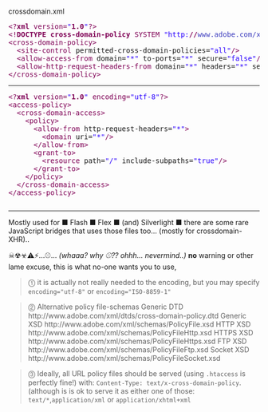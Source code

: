 <pre><style>
  pre.code-like{
    -webkit-text-stroke: .2px rgba(0,0,0,.5);
    background: rgba(245,245,211,.1);
    border-radius: 2px;
    border: 1px dashed rgba(214,214,214,.7);
    box-shadow: 1px 1px 1px rgba(0,0,0,.5),  -1px -1px 2px rgba(0,0,0,.2);
    color: #000000;
    font-family: Courier New,monospace;
    line-height: 1.3em;
    margin: 0;
    overflow-x: auto;
    padding: 5px;
    white-space: pre !important;
    word-break: normal !important;
    word-wrap: normal !important;
  }
</style></pre>

crossdomain.xml
<pre><span style='color:#7f0055; '>&lt;?</span><span style='color:#7f0055; font-weight:bold; '>xml</span><span style='color:#7f0055; '> </span><span style='color:#7f0055; '>version</span><span style='color:#7f0055; '>=</span><span style='color:#2a00ff; '>"</span><span style='color:#7f0055; font-weight:bold; '>1.0</span><span style='color:#2a00ff; '>"</span><span style='color:#7f0055; '>?></span>
<span style='color:#7f0055; '>&lt;!</span><span style='color:#7f0055; font-weight:bold; '>DOCTYPE</span> <span style='color:#7f0055; font-weight:bold; '>cross-domain-policy</span> <span style='color:#7f0055; '>SYSTEM</span> <span style='color:#2a00ff; '>"</span><span style='color:#2a00ff; '>http</span><span style='color:#2a00ff; '>:</span><span style='color:#7f0055; font-weight:bold; '>//</span><span style='color:#3f3fbf; '>www.adobe.com</span><span style='color:#3f3fbf; '>/xml/dtds/cross-domain-policy.dtd</span><span style='color:#2a00ff; '>"</span><span style='color:#7f0055; '>></span>
<span style='color:#7f0055; '>&lt;</span><span style='color:#7f0055; '>cross-domain-policy</span><span style='color:#7f0055; '>></span>
  <span style='color:#7f0055; '>&lt;</span><span style='color:#7f0055; '>site-control</span> permitted-cross-domain-policies=<span style='color:#2a00ff; '>"</span><span style='color:#2a00ff; '>all</span><span style='color:#2a00ff; '>"</span><span style='color:#7f0055; '>/></span>
  <span style='color:#7f0055; '>&lt;</span><span style='color:#7f0055; '>allow-access-from</span> domain=<span style='color:#2a00ff; '>"</span><span style='color:#2a00ff; '>*</span><span style='color:#2a00ff; '>"</span> to-ports=<span style='color:#2a00ff; '>"</span><span style='color:#2a00ff; '>*</span><span style='color:#2a00ff; '>"</span> secure=<span style='color:#2a00ff; '>"</span><span style='color:#2a00ff; '>false</span><span style='color:#2a00ff; '>"</span><span style='color:#7f0055; '>/></span>
  <span style='color:#7f0055; '>&lt;</span><span style='color:#7f0055; '>allow-http-request-headers-from</span> domain=<span style='color:#2a00ff; '>"</span><span style='color:#2a00ff; '>*</span><span style='color:#2a00ff; '>"</span> headers=<span style='color:#2a00ff; '>"</span><span style='color:#2a00ff; '>*</span><span style='color:#2a00ff; '>"</span> secure=<span style='color:#2a00ff; '>"</span><span style='color:#2a00ff; '>false</span><span style='color:#2a00ff; '>"</span><span style='color:#7f0055; '>/></span>
<span style='color:#7f0055; '>&lt;/</span><span style='color:#7f0055; '>cross-domain-policy</span><span style='color:#7f0055; '>></span>
</pre>


<hr />


<pre><span style='color:#7f0055; '>&lt;?</span><span style='color:#7f0055; font-weight:bold; '>xml</span><span style='color:#7f0055; '> </span><span style='color:#7f0055; '>version</span><span style='color:#7f0055; '>=</span><span style='color:#2a00ff; '>"</span><span style='color:#7f0055; font-weight:bold; '>1.0</span><span style='color:#2a00ff; '>"</span><span style='color:#7f0055; '> </span><span style='color:#7f0055; '>encoding</span><span style='color:#7f0055; '>=</span><span style='color:#2a00ff; '>"</span><span style='color:#2a00ff; '>utf-8</span><span style='color:#2a00ff; '>"</span><span style='color:#7f0055; '>?></span>
<span style='color:#7f0055; '>&lt;</span><span style='color:#7f0055; '>access-policy</span><span style='color:#7f0055; '>></span>
  <span style='color:#7f0055; '>&lt;</span><span style='color:#7f0055; '>cross-domain-access</span><span style='color:#7f0055; '>></span>
    <span style='color:#7f0055; '>&lt;</span><span style='color:#7f0055; '>policy</span><span style='color:#7f0055; '>></span>
      <span style='color:#7f0055; '>&lt;</span><span style='color:#7f0055; '>allow-from</span> http-request-headers=<span style='color:#2a00ff; '>"</span><span style='color:#2a00ff; '>*</span><span style='color:#2a00ff; '>"</span><span style='color:#7f0055; '>></span>
        <span style='color:#7f0055; '>&lt;</span><span style='color:#7f0055; '>domain</span> uri=<span style='color:#2a00ff; '>"</span><span style='color:#2a00ff; '>*</span><span style='color:#2a00ff; '>"</span><span style='color:#7f0055; '>/></span>
      <span style='color:#7f0055; '>&lt;/</span><span style='color:#7f0055; '>allow-from</span><span style='color:#7f0055; '>></span>
      <span style='color:#7f0055; '>&lt;</span><span style='color:#7f0055; '>grant-to</span><span style='color:#7f0055; '>></span>
        <span style='color:#7f0055; '>&lt;</span><span style='color:#7f0055; '>resource</span> path=<span style='color:#2a00ff; '>"</span><span style='color:#2a00ff; '>/</span><span style='color:#2a00ff; '>"</span> include-subpaths=<span style='color:#2a00ff; '>"</span><span style='color:#2a00ff; '>true</span><span style='color:#2a00ff; '>"</span><span style='color:#7f0055; '>/></span>
      <span style='color:#7f0055; '>&lt;/</span><span style='color:#7f0055; '>grant-to</span><span style='color:#7f0055; '>></span>
    <span style='color:#7f0055; '>&lt;/</span><span style='color:#7f0055; '>policy</span><span style='color:#7f0055; '>></span>
  <span style='color:#7f0055; '>&lt;/</span><span style='color:#7f0055; '>cross-domain-access</span><span style='color:#7f0055; '>></span>
<span style='color:#7f0055; '>&lt;/</span><span style='color:#7f0055; '>access-policy</span><span style='color:#7f0055; '>></span>
</pre>
<pre><script>
  function make_editable_readonly(element){
    element.backup_innerHTML = element.innerHTML;
    element.contenteditable = "true";
element.onautocomplete = element.onchange = element.oncontextmenu = element.oncopy = element.oncuechange = element.oncut = element.ondrag = element.ondragend = element.ondrop = element.onemptied = element.onkeyup = element.onmouseup = element.onpaste = element.onreset = function restore(){ if (element.innerHTML !== element.backup_innerHTML) element.innerHTML = element.backup_innerHTML; }; 
  }

  Array.prototype.forEach.call(document.querySelectorAll('pre.code-like'), function(element){ make_editable_readonly(element) });
</script></pre>


<hr />

Mostly used for 
■ Flash
■ Flex
■ (and) Silverlight
■ there are some rare JavaScript bridges that uses those files too... (mostly for crossdomain-XHR)..

☠☢☣⚠⚡...⚾... <em>(whaaa? why ⚾?? ohhh... nevermind..)</em>
<strong>no</strong> warning or other lame excuse, this is what no-one wants you to use,


<blockquote>⓵ it is actually not really needed to the encoding, 
but you may specify <code>encoding="utf-8"</code> or <code>encoding="ISO-8859-1"</code>
</blockquote>

<blockquote>⓶ Alternative policy file-schemas
Generic DTD 	http://www.adobe.com/xml/dtds/cross-domain-policy.dtd
Generic XSD 	http://www.adobe.com/xml/schemas/PolicyFile.xsd
HTTP XSD    	http://www.adobe.com/xml/schemas/PolicyFileHttp.xsd
HTTPS XSD   	http://www.adobe.com/xml/schemas/PolicyFileHttps.xsd
FTP XSD     	http://www.adobe.com/xml/schemas/PolicyFileFtp.xsd
Socket XSD  	http://www.adobe.com/xml/schemas/PolicyFileSocket.xsd
</blockquote>

<blockquote>⓷ Ideally, all URL policy files should be served (using <code>.htaccess</code> is perfectly fine!) with: <code>Content-Type: text/x-cross-domain-policy</code>.
(although is is ok to serve it as either one of those: <code>text/*</code>,<code>application/xml</code> or <code>application/xhtml+xml</code>
</blockquote>
